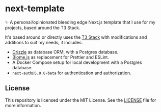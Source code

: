 # next-template

✨ A personal/opinionated bleeding edge Next.js template that I use for my projects, based around the T3 Stack.

It's based around or directly uses the [T3 Stack](https://create.t3.gg/) with modifications and additions to suit my needs, it includes:

- [Drizzle](https://orm.drizzle.team/) as database ORM, with a Postgres database.
- [Biome.js](https://biomejs.dev/) as replacement for Prettier and ESLint.
- A Docker Compose setup for local development with a Postgres database.
- `next-auth@5.0.0-beta` for authentication and authorization.

## License

This repository is licensed under the MIT License. See the [LICENSE](LICENSE.md) file for more information.

